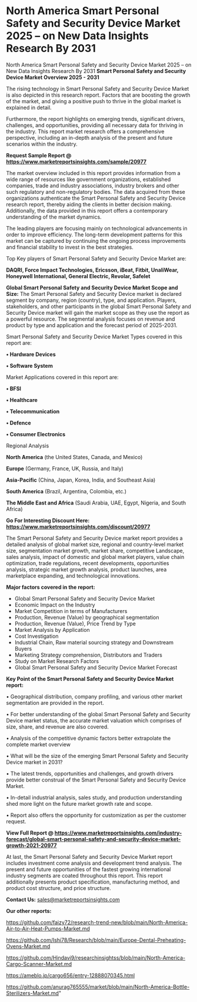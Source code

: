 # North America Smart Personal Safety and Security Device Market 2025 – on New Data Insights Research By 2031
 North America Smart Personal Safety and Security Device Market 2025 – on New Data Insights Research By 2031
<Strong> Smart Personal Safety and Security Device Market Overview 2025 - 2031</strong>

The rising technology in Smart Personal Safety and Security Device Market is also depicted in this research report. Factors that are boosting the growth of the market, and giving a positive push to thrive in the global market is explained in detail.

Furthermore, the report highlights on emerging trends, significant drivers, challenges, and opportunities, providing all necessary data for thriving in the industry. This report market research offers a comprehensive perspective, including an in-depth analysis of the present and future scenarios within the industry.

<strong>Request Sample Report @ <a href=https://www.marketreportsinsights.com/sample/20977>https://www.marketreportsinsights.com/sample/20977</a></strong>

The market overview included in this report provides information from a wide range of resources like government organizations, established companies, trade and industry associations, industry brokers and other such regulatory and non-regulatory bodies. The data acquired from these organizations authenticate the Smart Personal Safety and Security Device research report, thereby aiding the clients in better decision making. Additionally, the data provided in this report offers a contemporary understanding of the market dynamics.

The leading players are focusing mainly on technological advancements in order to improve efficiency. The long-term development patterns for this market can be captured by continuing the ongoing process improvements and financial stability to invest in the best strategies.

Top Key players of Smart Personal Safety and Security Device Market are:

<strong>DAQRI, Force Impact Technologies, Ericsson, iBeat, Fitbit, UnaliWear, Honeywell International, General Electric, Revolar, Safelet</strong>

<strong><b>Global Smart Personal Safety and Security Device Market Scope and Size:</b></strong>
The Smart Personal Safety and Security Device market is declared segment by company, region (country), type, and application. Players, stakeholders, and other participants in the global Smart Personal Safety and Security Device market will gain the market scope as they use the report as a powerful resource. The segmental analysis focuses on revenue and product by type and application and the forecast period of 2025-2031.

Smart Personal Safety and Security Device Market Types covered in this report are:

<strong>• Hardware Devices

• Software System</strong>

Market Applications covered in this report are:

<strong>• BFSI

• Healthcare

• Telecommunication

• Defence

• Consumer Electronics</strong> 

Regional Analysis

<strong>North America</strong> (the United States, Canada, and Mexico)

<strong>Europe</strong> (Germany, France, UK, Russia, and Italy)

<strong>Asia-Pacific</strong> (China, Japan, Korea, India, and Southeast Asia)

<strong>South America</strong> (Brazil, Argentina, Colombia, etc.)

<strong>The Middle East and Africa</strong> (Saudi Arabia, UAE, Egypt, Nigeria, and South Africa)

<strong>Go For Interesting Discount Here: <a href=https://www.marketreportsinsights.com/discount/20977>https://www.marketreportsinsights.com/discount/20977</a></strong>

The Smart Personal Safety and Security Device market report provides a detailed analysis of global market size, regional and country-level market size, segmentation market growth, market share, competitive Landscape, sales analysis, impact of domestic and global market players, value chain optimization, trade regulations, recent developments, opportunities analysis, strategic market growth analysis, product launches, area marketplace expanding, and technological innovations.

<strong><b>Major factors covered in the report:</b></strong>
<ul>
  <li>Global Smart Personal Safety and Security Device Market </li>
  <li>Economic Impact on the Industry</li>
  <li>Market Competition in terms of Manufacturers</li>
  <li>Production, Revenue (Value) by geographical segmentation</li>
  <li>Production, Revenue (Value), Price Trend by Type</li>
  <li>Market Analysis by Application</li>
  <li>Cost Investigation</li>
  <li>Industrial Chain, Raw material sourcing strategy and Downstream Buyers</li>
  <li>Marketing Strategy comprehension, Distributors and Traders</li>
  <li>Study on Market Research Factors</li>
  <li>Global Smart Personal Safety and Security Device Market Forecast</li>
</ul>

<strong><b>Key Point of the Smart Personal Safety and Security Device Market report:</b></strong>

• Geographical distribution, company profiling, and various other market segmentation are provided in the report.

• For better understanding of the global Smart Personal Safety and Security Device market status, the accurate market valuation which comprises of size, share, and revenue are also covered.

• Analysis of the competitive dynamic factors better extrapolate the complete market overview

• What will be the size of the emerging Smart Personal Safety and Security Device market in 2031?

• The latest trends, opportunities and challenges, and growth drivers provide better construal of the Smart Personal Safety and Security Device Market.

• In-detail industrial analysis, sales study, and production understanding shed more light on the future market growth rate and scope.

• Report also offers the opportunity for customization as per the customer request.

<strong><b>View Full Report @ <a href=https://www.marketreportsinsights.com/industry-forecast/global-smart-personal-safety-and-security-device-market-growth-2021-20977>https://www.marketreportsinsights.com/industry-forecast/global-smart-personal-safety-and-security-device-market-growth-2021-20977</a></b></strong>


At last, the Smart Personal Safety and Security Device Market report includes investment come analysis and development trend analysis. The present and future opportunities of the fastest growing international industry segments are coated throughout this report. This report additionally presents product specification, manufacturing method, and product cost structure, and price structure.

<strong>Contact Us:</strong>
sales@marketreportsinsights.com

<strong>Our other reports:</strong>

<a href=https://github.com/faizy72/research-trend-new/blob/main/North-America-Air-to-Air-Heat-Pumps-Market.md>https://github.com/faizy72/research-trend-new/blob/main/North-America-Air-to-Air-Heat-Pumps-Market.md</a>

<a href=https://github.com/Ishi78/Research/blob/main/Europe-Dental-Preheating-Ovens-Market.md>https://github.com/Ishi78/Research/blob/main/Europe-Dental-Preheating-Ovens-Market.md</a>

<a href=https://github.com/Hindavi9/researchinsightss/blob/main/North-America-Cargo-Scanner-Market.md>https://github.com/Hindavi9/researchinsightss/blob/main/North-America-Cargo-Scanner-Market.md</a>

<a href=https://ameblo.jp/cargo656/entry-12888070345.html>https://ameblo.jp/cargo656/entry-12888070345.html</a>

<a href=https://github.com/anurag765555/market/blob/main/North-America-Bottle-Sterilizers-Market.md>https://github.com/anurag765555/market/blob/main/North-America-Bottle-Sterilizers-Market.md</a>"
